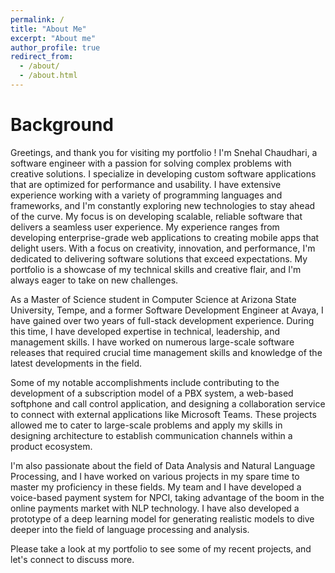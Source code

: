 ```yaml
---
permalink: /
title: "About Me"
excerpt: "About me"
author_profile: true
redirect_from: 
  - /about/
  - /about.html
---
```


Background
======

Greetings, and thank you for visiting my portfolio ! I'm Snehal Chaudhari, a software engineer with a passion for solving complex problems with creative solutions. I specialize in developing custom software applications that are optimized for performance and usability. I have extensive experience working with a variety of programming languages and frameworks, and I'm constantly exploring new technologies to stay ahead of the curve. My focus is on developing scalable, reliable software that delivers a seamless user experience.  My experience ranges from developing enterprise-grade web applications to creating mobile apps that delight users. With a focus on creativity, innovation, and performance, I'm dedicated to delivering software solutions that exceed expectations. My portfolio is a showcase of my technical skills and creative flair, and I'm always eager to take on new challenges. 

As a Master of Science student in Computer Science at Arizona State University, Tempe, and a former Software Development Engineer at Avaya, I have gained over two years of full-stack development experience. During this time, I have developed expertise in technical, leadership, and management skills. I have worked on numerous large-scale software releases that required crucial time management skills and knowledge of the latest developments in the field.

Some of my notable accomplishments include contributing to the development of a subscription model of a PBX system, a web-based softphone and call control application, and designing a collaboration service to connect with external applications like Microsoft Teams. These projects allowed me to cater to large-scale problems and apply my skills in designing architecture to establish communication channels within a product ecosystem.

I'm also passionate about the field of Data Analysis and Natural Language Processing, and I have worked on various projects in my spare time to master my proficiency in these fields. My team and I have developed a voice-based payment system for NPCI, taking advantage of the boom in the online payments market with NLP technology. I have also developed a prototype of a deep learning model for generating realistic models to dive deeper into the field of language processing and analysis.

Please take a look at my portfolio to see some of my recent projects, and let's connect to discuss more.
